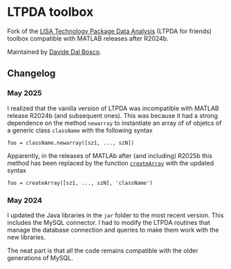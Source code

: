 # LTPDA toolbox
Fork of the [LISA Technology Package Data Analysis](https://www.lisamission.org/ltpda/) (LTPDA for friends) toolbox compatible with MATLAB releases after R2024b. 

Maintained by [Davide Dal Bosco](https://github.com/davidedalbosco).

## Changelog

### May 2025
I realized that the vanilla version of LTPDA was incompatible with MATLAB release R2024b (and subsequent ones). This was because it had a strong dependence on the method `newarray` to instantiate an array of of objetcs of a generic class `className` with the following syntax
```
foo = className.newarray([sz1, ..., szN])
```
Apparently, in the releases of MATLAb after (and including) R2025b this method has been replaced by the function [`createArray`](https://www.mathworks.com/help/matlab/ref/createarray.html) with the updated syntax
```
foo = createArray([sz1, ..., szN], 'className')
```

### May 2024

I updated the Java libraries in the ``jar`` folder to the most recent version. This includes the MySQL connector. I had to modify the LTPDA routines that manage the database connection and queries to make them work with the new libraries. 

The neat part is that all the code remains compatible with the older generations of MySQL. 
